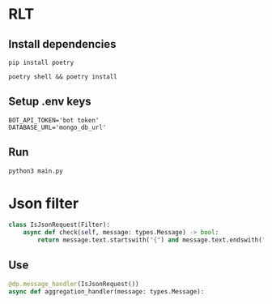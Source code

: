 # RLT

## Install dependencies

```
pip install poetry
```
```
poetry shell && poetry install
```
## Setup .env keys

```
BOT_API_TOKEN='bot token'
DATABASE_URL='mongo_db_url'

```
## Run

```python
python3 main.py
```

# Json filter

``` python
class IsJsonRequest(Filter):
    async def check(self, message: types.Message) -> bool:
        return message.text.startswith("{") and message.text.endswith("}")
```
## Use

``` python
@dp.message_handler(IsJsonRequest())
async def aggregation_handler(message: types.Message):
```


